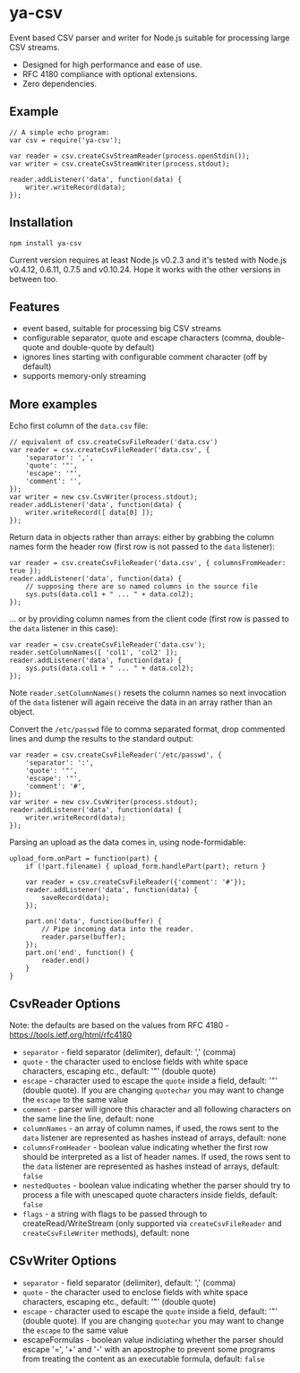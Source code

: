 # ya-csv

Event based CSV parser and writer for Node.js suitable for processing large CSV streams.

  * Designed for high performance and ease of use.
  * RFC 4180 compliance with optional extensions.
  * Zero dependencies.

## Example

    // A simple echo program:
    var csv = require('ya-csv');

    var reader = csv.createCsvStreamReader(process.openStdin());
    var writer = csv.createCsvStreamWriter(process.stdout);

    reader.addListener('data', function(data) {
        writer.writeRecord(data);
    });

## Installation

    npm install ya-csv

Current version requires at least Node.js v0.2.3 and it's tested with Node.js v0.4.12, 0.6.11, 0.7.5 and v0.10.24. Hope it works with the other versions in between too.

## Features

 - event based, suitable for processing big CSV streams
 - configurable separator, quote and escape characters (comma, double-quote and double-quote by default)
 - ignores lines starting with configurable comment character (off by default)
 - supports memory-only streaming

## More examples

Echo first column of the `data.csv` file:

    // equivalent of csv.createCsvFileReader('data.csv') 
    var reader = csv.createCsvFileReader('data.csv', {
        'separator': ',',
        'quote': '"',
        'escape': '"',       
        'comment': '',
    });
    var writer = new csv.CsvWriter(process.stdout);
    reader.addListener('data', function(data) {
        writer.writeRecord([ data[0] ]);
    });

Return data in objects rather than arrays: either by grabbing the column names form the header row (first row is not passed to the `data` listener):

    var reader = csv.createCsvFileReader('data.csv', { columnsFromHeader: true });
    reader.addListener('data', function(data) {
        // supposing there are so named columns in the source file
        sys.puts(data.col1 + " ... " + data.col2);
    });

... or by providing column names from the client code (first row is passed to the `data` listener in this case):

    var reader = csv.createCsvFileReader('data.csv');
    reader.setColumnNames([ 'col1', 'col2' ]);
    reader.addListener('data', function(data) {
        sys.puts(data.col1 + " ... " + data.col2);
    });

Note `reader.setColumnNames()` resets the column names so next invocation of the `data` listener will again receive the data in an array rather than an object.

Convert the `/etc/passwd` file to comma separated format, drop commented lines and dump the results to the standard output:

    var reader = csv.createCsvFileReader('/etc/passwd', {
        'separator': ':',
        'quote': '"',
        'escape': '"',
        'comment': '#',
    });
    var writer = new csv.CsvWriter(process.stdout);
    reader.addListener('data', function(data) {
        writer.writeRecord(data);
    });

Parsing an upload as the data comes in, using node-formidable:

    upload_form.onPart = function(part) {
        if (!part.filename) { upload_form.handlePart(part); return }

        var reader = csv.createCsvFileReader({'comment': '#'});
        reader.addListener('data', function(data) {
            saveRecord(data);
        });

        part.on('data', function(buffer) {
            // Pipe incoming data into the reader.
            reader.parse(buffer);
        });
        part.on('end', function() {
            reader.end()
        }
    }

## CsvReader Options

Note: the defaults are based on the values from RFC 4180 -
https://tools.ietf.org/html/rfc4180

  * `separator` - field separator (delimiter), default: ',' (comma)
  * `quote` - the character used to enclose fields with white space
    characters, escaping etc., default: '"' (double quote)
  * `escape` - character used to escape the `quote` inside a
    field, default: '"' (double quote). If you are changing `quotechar`
    you may want to change the `escape` to the same value
  * `comment` - parser will ignore this character and all following
    characters on the same line
    the line, default: none
  * `columnNames` - an array of column names, if used, the rows sent to
    the `data` listener are represented as hashes instead of arrays,
    default: none
  * `columnsFromHeader` - boolean value indicating whether the first row
    should be interpreted as a list of header names. If used, the rows
    sent to the `data` listener are represented as hashes instead of arrays,
    default: `false`
  * `nestedQuotes` - boolean value indicating whether the parser should
    try to process a file with unescaped quote characters inside fields,
    default: `false`
  * `flags` - a string with flags to be passed through to
    createRead/WriteStream (only supported via `createCsvFileReader`
    and `createCsvFileWriter` methods), default: none

## CSvWriter Options

  * `separator` - field separator (delimiter), default: ',' (comma)
  * `quote` - the character used to enclose fields with white space
    characters, escaping etc., default: '"' (double quote)
  * `escape` - character used to escape the `quote` inside a
    field, default: '"' (double quote). If you are changing `quotechar`
    you may want to change the `escape` to the same value
  * escapeFormulas - boolean value indiciating whether the parser should
    escape '=', '+' and '-' with an apostrophe to prevent some programs
    from treating the content as an executable formula, default: `false`
